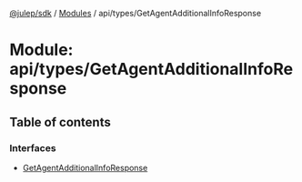 [@julep/sdk](../README.md) / [Modules](../modules.md) / api/types/GetAgentAdditionalInfoResponse

# Module: api/types/GetAgentAdditionalInfoResponse

## Table of contents

### Interfaces

- [GetAgentAdditionalInfoResponse](../interfaces/api_types_GetAgentAdditionalInfoResponse.GetAgentAdditionalInfoResponse.md)
